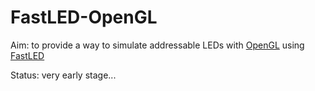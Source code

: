 # FastLED-OpenGL

Aim: to provide a way to simulate addressable LEDs with [OpenGL](https://www.opengl.org/) using [FastLED](https://github.com/FastLED/FastLED)

Status: very early stage...
